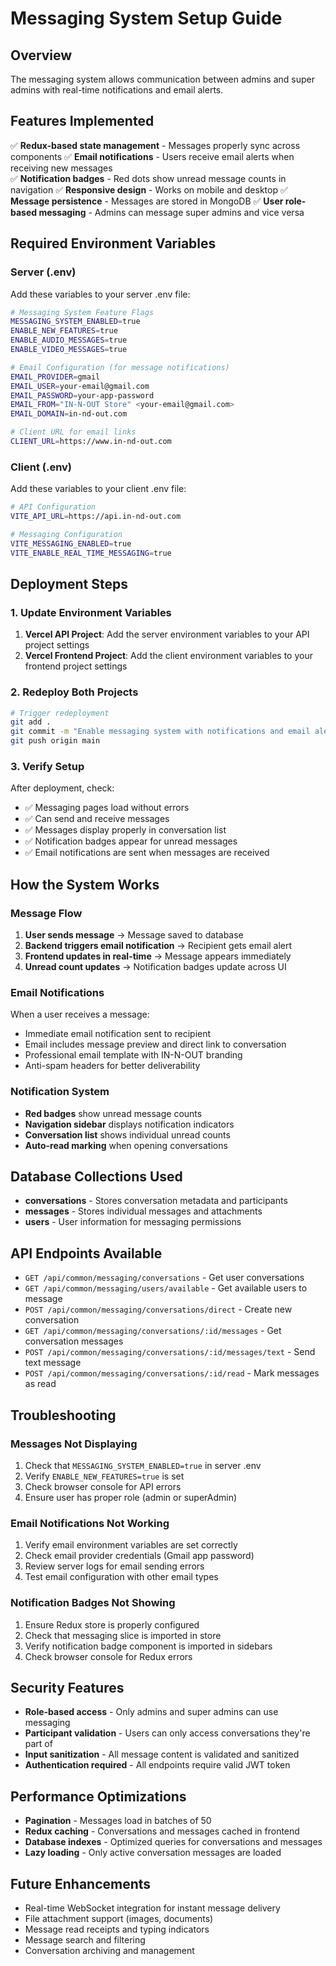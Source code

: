 # Messaging System Setup Guide

## Overview
The messaging system allows communication between admins and super admins with real-time notifications and email alerts.

## Features Implemented
✅ **Redux-based state management** - Messages properly sync across components
✅ **Email notifications** - Users receive email alerts when receiving new messages  
✅ **Notification badges** - Red dots show unread message counts in navigation
✅ **Responsive design** - Works on mobile and desktop
✅ **Message persistence** - Messages are stored in MongoDB
✅ **User role-based messaging** - Admins can message super admins and vice versa

## Required Environment Variables

### Server (.env)
Add these variables to your server .env file:

```bash
# Messaging System Feature Flags
MESSAGING_SYSTEM_ENABLED=true
ENABLE_NEW_FEATURES=true
ENABLE_AUDIO_MESSAGES=true
ENABLE_VIDEO_MESSAGES=true

# Email Configuration (for message notifications)
EMAIL_PROVIDER=gmail
EMAIL_USER=your-email@gmail.com
EMAIL_PASSWORD=your-app-password
EMAIL_FROM="IN-N-OUT Store" <your-email@gmail.com>
EMAIL_DOMAIN=in-nd-out.com

# Client URL for email links
CLIENT_URL=https://www.in-nd-out.com
```

### Client (.env)
Add these variables to your client .env file:

```bash
# API Configuration
VITE_API_URL=https://api.in-nd-out.com

# Messaging Configuration
VITE_MESSAGING_ENABLED=true
VITE_ENABLE_REAL_TIME_MESSAGING=true
```

## Deployment Steps

### 1. Update Environment Variables
1. **Vercel API Project**: Add the server environment variables to your API project settings
2. **Vercel Frontend Project**: Add the client environment variables to your frontend project settings

### 2. Redeploy Both Projects
```bash
# Trigger redeployment
git add .
git commit -m "Enable messaging system with notifications and email alerts"
git push origin main
```

### 3. Verify Setup
After deployment, check:
- ✅ Messaging pages load without errors
- ✅ Can send and receive messages
- ✅ Messages display properly in conversation list
- ✅ Notification badges appear for unread messages
- ✅ Email notifications are sent when messages are received

## How the System Works

### Message Flow
1. **User sends message** → Message saved to database
2. **Backend triggers email notification** → Recipient gets email alert
3. **Frontend updates in real-time** → Message appears immediately
4. **Unread count updates** → Notification badges update across UI

### Email Notifications
When a user receives a message:
- Immediate email notification sent to recipient
- Email includes message preview and direct link to conversation
- Professional email template with IN-N-OUT branding
- Anti-spam headers for better deliverability

### Notification System
- **Red badges** show unread message counts
- **Navigation sidebar** displays notification indicators
- **Conversation list** shows individual unread counts
- **Auto-read marking** when opening conversations

## Database Collections Used
- **conversations** - Stores conversation metadata and participants
- **messages** - Stores individual messages and attachments
- **users** - User information for messaging permissions

## API Endpoints Available
- `GET /api/common/messaging/conversations` - Get user conversations
- `GET /api/common/messaging/users/available` - Get available users to message
- `POST /api/common/messaging/conversations/direct` - Create new conversation
- `GET /api/common/messaging/conversations/:id/messages` - Get conversation messages
- `POST /api/common/messaging/conversations/:id/messages/text` - Send text message
- `POST /api/common/messaging/conversations/:id/read` - Mark messages as read

## Troubleshooting

### Messages Not Displaying
1. Check that `MESSAGING_SYSTEM_ENABLED=true` in server .env
2. Verify `ENABLE_NEW_FEATURES=true` is set
3. Check browser console for API errors
4. Ensure user has proper role (admin or superAdmin)

### Email Notifications Not Working
1. Verify email environment variables are set correctly
2. Check email provider credentials (Gmail app password)
3. Review server logs for email sending errors
4. Test email configuration with other email types

### Notification Badges Not Showing
1. Ensure Redux store is properly configured
2. Check that messaging slice is imported in store
3. Verify notification badge component is imported in sidebars
4. Check browser console for Redux errors

## Security Features
- **Role-based access** - Only admins and super admins can use messaging
- **Participant validation** - Users can only access conversations they're part of
- **Input sanitization** - All message content is validated and sanitized
- **Authentication required** - All endpoints require valid JWT token

## Performance Optimizations
- **Pagination** - Messages load in batches of 50
- **Redux caching** - Conversations and messages cached in frontend
- **Database indexes** - Optimized queries for conversations and messages
- **Lazy loading** - Only active conversation messages are loaded

## Future Enhancements
- Real-time WebSocket integration for instant message delivery
- File attachment support (images, documents)
- Message read receipts and typing indicators
- Message search and filtering
- Conversation archiving and management 